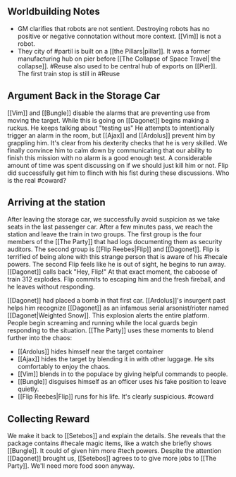 
## Worldbuilding Notes

- GM clarifies that robots are not sentient. Destroying robots has no positive or negative connotation without more context. [[Vim]] is not a robot.
- They city of #partil is built on a [[the Pillars|pillar]]. It was a former manufacturing hub on pier before [[The Collapse of Space Travel| the collapse]]. #Reuse also used to be central hub of exports on [[Pier]]. The first train stop is still in #Reuse  
## Argument Back in the Storage Car

[[Vim]] and [[Bungle]] disable the alarms that are preventing use from moving the target. While this is going on [[Dagonet]] begins making a ruckus. He keeps talking about "testing us" He attempts to intentionally trigger an alarm in the room, but [[Ajax]] and [[Ardolus]] prevent him by grappling him. It's clear from his dexterity checks that he is very skilled. We finally convince him to calm down by communicating that our ability to finish this mission with no alarm is a good enough test. A considerable amount of time was spent discussing on if we should just kill him or not. Flip did successfully get him to flinch with his fist during these discussions. Who is the real #coward?

## Arriving at the station

After leaving the storage car, we successfully avoid suspicion as we take seats in the last passenger car. After a few minutes pass, we reach the station and leave the train in two groups. The first group is the four members of the [[The Party]] that had logs documenting them as security auditors. The second group is [[Flip Reebes|Flip]] and [[Dagonet]]. Flip is terrified of being alone with this strange person that is aware of his #hecale powers. The second Flip feels like he is out of sight, he begins to run away. [[Dagonet]] calls back "Hey, Flip!" At that exact moment, the caboose of train 312 explodes. Flip commits to escaping him and the fresh fireball, and he leaves without responding.

 [[Dagonet]] had placed a bomb in that first car. [[Ardolus]]'s insurgent past helps him recognize [[Dagonet]] as an infamous serial arsonist/rioter named [[Dagonet|Weighted Snow]]. This explosion alerts the entire platform. People begin screaming and running while the local guards begin responding to the situation. [[The Party]] uses these moments to blend further into the chaos:
- [[Ardolus]] hides himself near the target container
- [[Ajax]] hides the target by blending it in with other luggage. He sits comfortably to enjoy the chaos.
- [[Vim]] blends in to the populace by giving helpful commands to people.
- [[Bungle]] disguises himself as an officer uses his fake position to leave quietly.
- [[Flip Reebes|Flip]] runs for his life. It's clearly suspicious. #coward

## Collecting Reward

We make it back to [[Setebos]] and explain the details. She reveals that the package contains #hecale magic items, like a watch she briefly shows [[Bungle]]. It could of given him more #tech powers. Despite the attention [[Dagonet]] brought us, [[Setebos]] agrees to to give more jobs to [[The Party]]. We'll need more food soon anyway.


